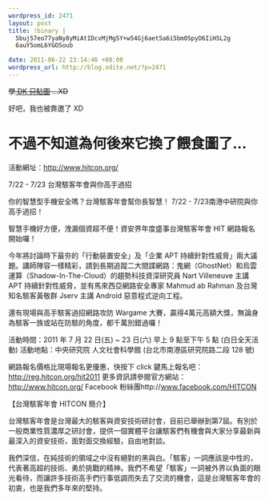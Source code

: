 ```yaml
--- 
wordpress_id: 2471
layout: post
title: !binary |
  5buj57eo77yaNy8yMiAtIDcvMjMg5Y+w54Gj6aet5a6i5bm05pyD6IiH5L2g
  6auY5omL6YGO5oub

date: 2011-06-22 23:14:46 +08:00
wordpress_url: http://blog.xdite.net/?p=2471
---
```

<del datetime="2011-06-23T04:32:41+00:00">學<a href="http://blog.gslin.org/archives/2011/06/22/2692/%e4%be%86%e4%bb%bd-john-doe-%e7%9a%84%e5%bb%a3%e7%b7%a8%e7%a8%bf%e5%90%a7/"> DK 只貼圖</a> ...XD</del>

好吧，我也被靠邀了 XD

# 不過不知道為何後來它換了餵食圖了...

活動網址：<a href="http://www.hitcon.org/">http://www.hitcon.org/</a>

7/22 - 7/23 台灣駭客年會與你高手過招

你的智慧型手機安全嗎？台灣駭客年會幫你長智慧！ 7/22 - 7/23南港中研院與你高手過招！

智慧手機好方便，洩漏個資超不便！資安界年度盛事台灣駭客年會 HIT 網路報名開始囉！

今年將討論時下最夯的「行動裝置安全」及「企業 APT
持續針對性威脅」兩大議題。講師陣容一樣精彩，請到長期追蹤二大間諜網路：鬼網（GhostNet）和烏雲運算（Shadow-In-The-Cloud）的趨勢科技資深研究員
Nart Villeneuve 主講 APT 持續針對性威脅，並有馬來西亞網路安全專家 Mahmud ab Rahman
及台灣知名駭客黃敬群 Jserv 主講 Android 惡意程式逆向工程。

還有現場與高手駭客過招網路攻防 Wargame 大賽，贏得4萬元高額大獎，無論身為駭客一族或站在防駭的角度，都千萬別錯過囉！

活動時間：2011 年 7 月 22 日(五) ~ 23 日(六) 早上 9 點至下午 5 點 (白日全天活動)
活動地點：中央研究院 人文社會科學館 (台北市南港區研究院路二段 128 號)

網路報名價格比現場報名更優惠，快按下 click 鍵馬上報名吧：http://reg.hitcon.org/hit2011
更多資訊請參閱官方網站：http://www.hitcon.org/
Facebook 粉絲團http://www.facebook.com/HITCON


【台灣駭客年會 HITCON 簡介】

台灣駭客年會是台灣最大的駭客與資安技術研討會，目前已舉辦到第7屆。有別於一般商業性質濃厚之研討會，提供一個實體平台讓駭客們有機會與大家分享最新與最深入的資安技術，面對面交換經驗，自由地對談。

我們深信，在純技術的領域之中沒有絕對的黑與白。「駭客」一詞應該是中性的，代表著高超的技術、勇於挑戰的精神。我們不希望「駭客」一詞被外界以負面的眼光看待，而讓許多技術高手們行事低調而失去了交流的機會，這是台灣駭客年會的初衷，也是我們多年來的堅持。

